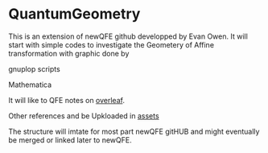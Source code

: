 # QuantumGeometry

This is an extension of newQFE github developped by Evan Owen.
It will start with simple codes to investigate the Geometery of Affine transformation
with graphic done by

gnuplop scripts

Mathematica

It will like to QFE notes on [overleaf](https://www.overleaf.com/project/643d9330087f27abffc1b598).

Other references and be Upkloaded in [assets](
https://docs.github.com/en/get-started/writing-on-github/getting-started-with-writing-and-formatting-on-github/basic-writing-and-formatting-syntax#)

The structure will imtate for most part newQFE gitHUB and might eventually
be merged or linked later to newQFE.
